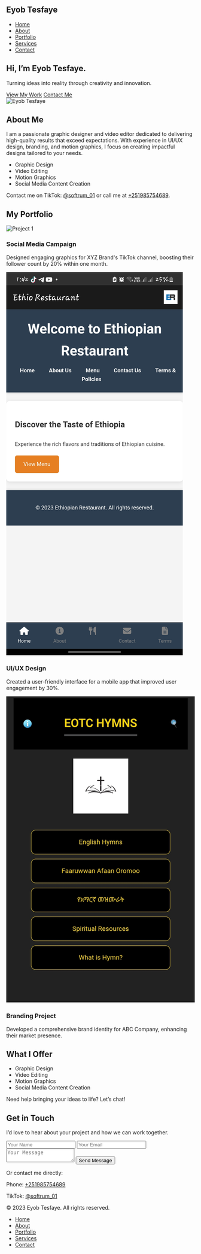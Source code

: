 <!DOCTYPE html>
<html lang="en">
<head>
  <meta charset="UTF-8">
  <meta name="viewport" content="width=device-width, initial-scale=1.0">
  <title>Eyob Tesfaye - Portfolio</title>
  <link rel="stylesheet" href="styles.css">
  <script defer src="script.js"></script>
</head>
<body>
  <!-- Navbar -->
  <nav class="navbar">
    <div class="container">
      <h1 class="logo">Eyob Tesfaye</h1>
      <ul class="nav-links">
        <li><a href="#home">Home</a></li>
        <li><a href="#about">About</a></li>
        <li><a href="#portfolio">Portfolio</a></li>
        <li><a href="#services">Services</a></li>
        <li><a href="#contact">Contact</a></li>
      </ul>
    </div>
  </nav>

  <!-- Hero Section -->
  <section id="home" class="hero">
    <div class="container">
      <h2 class="hero-title">Hi, I’m Eyob Tesfaye.</h2>
      <p class="hero-subtitle">Turning ideas into reality through creativity and innovation.</p>
      <div class="hero-buttons">
        <a href="#portfolio" class="btn btn-primary">View My Work</a>
        <a href="#contact" class="btn btn-secondary">Contact Me</a>
      </div>
    </div>
  </section>

  <!-- About Section -->
  <section id="about" class="about">
    <div class="container">
      <img src="pro.jpg" alt="Eyob Tesfaye" class="profile-pic">
      <div class="about-content">
        <h2>About Me</h2>
        <p>I am a passionate graphic designer and video editor dedicated to delivering high-quality results that exceed expectations. With experience in UI/UX design, branding, and motion graphics, I focus on creating impactful designs tailored to your needs.</p>
        <ul class="skills">
          <li>Graphic Design</li>
          <li>Video Editing</li>
          <li>Motion Graphics</li>
          <li>Social Media Content Creation</li>
        </ul>
        <p>Contact me on TikTok: <a href="https://www.tiktok.com/@softrum_01" target="_blank">@softrum_01</a> or call me at <a href="tel:+251985754689">+251985754689</a>.</p>
      </div>
    </div>
  </section>

  <!-- Portfolio Section -->
  <section id="portfolio" class="portfolio">
    <div class="container">
      <h2>My Portfolio</h2>
      <div class="project-grid">
        <div class="project">
          <img src="project1.jpg" alt="Project 1">
          <div class="project-info">
            <h3>Social Media Campaign</h3>
            <p>Designed engaging graphics for XYZ Brand's TikTok channel, boosting their follower count by 20% within one month.</p>
          </div>
        </div>
        <div class="project">
          <img src="Eee.jpg" alt="Project 2">
          <div class="project-info">
            <h3>UI/UX Design</h3>
            <p>Created a user-friendly interface for a mobile app that improved user engagement by 30%.</p>
          </div>
        </div>
        <div class="project">
          <img src="Aaa.jpg" alt="Project 3">
          <div class="project-info">
            <h3>Branding Project</h3>
            <p>Developed a comprehensive brand identity for ABC Company, enhancing their market presence.</p>
          </div>
        </div>
      </div>
    </div>
  </section>

  <!-- Services Section -->
  <section id="services" class="services">
    <div class="container">
      <h2>What I Offer</h2>
      <ul class="service-list">
        <li>Graphic Design</li>
        <li>Video Editing</li>
        <li>Motion Graphics</li>
        <li>Social Media Content Creation</li>
      </ul>
      <p>Need help bringing your ideas to life? Let’s chat!</p>
    </div>
  </section>

  <!-- Contact Section -->
  <section id="contact" class="contact">
    <div class="container">
      <h2>Get in Touch</h2>
      <p>I’d love to hear about your project and how we can work together.</p>
      <form id="contact-form">
        <input type="text" placeholder="Your Name" required>
        <input type="email" placeholder="Your Email" required>
        <textarea placeholder="Your Message" required></textarea>
        <button type="submit" class="btn btn-primary">Send Message</button>
      </form>
      <p>Or contact me directly:</p>
      <p>Phone: <a href="tel:+251985754689">+251985754689</a></p>
      <p>TikTok: <a href="https://www.tiktok.com/@softrum_01" target="_blank">@softrum_01</a></p>
    </div>
  </section>

  <!-- Footer -->
  <footer class="footer">
    <div class="container">
      <p>&copy; 2023 Eyob Tesfaye. All rights reserved.</p>
      <ul class="footer-links">
        <li><a href="#home">Home</a></li>
        <li><a href="#about">About</a></li>
        <li><a href="#portfolio">Portfolio</a></li>
        <li><a href="#services">Services</a></li>
        <li><a href="#contact">Contact</a></li>
      </ul>
    </div>
  </footer>
</body>
</html>
